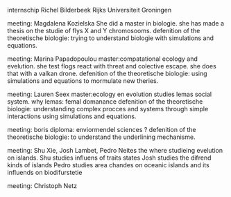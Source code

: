 internschip Richel Bilderbeek Rijks Universiteit Groningen

meeting: Magdalena Kozielska
She did a master in biologie.
she has made a thesis on the studie of flys X and Y chromosooms. 
defenition of the theoretische biologie: trying to understand biologie with simulations and equations.

meeting: Marina Papadopoulou
master:compatational ecology and evelution.
she test flogs react with threat and colective escape. she does that with a valkan drone.
defenition of the theoretische biologie: using simulations and equations to mormulate new theries.

meeting: Lauren Seex
master:ecology en evolution
studies lemas social system.
why lemas: femal domanance
defenition of the theoretische biologie: understanding complex procces and systems through simple interactions using simulations and equations.

meeting: boris
diploma: enviormendel sciences
?
defenition of the theoretische biologie: to understand the underlining mechanisme.

meeting: Shu Xie, Josh Lambet, Pedro Neites
the where studieing evelution on islands.
Shu studies influens of traits states
Josh studies the difrend kinds of islands
Pedro studies area chandes on oceanic islands and its influends on biodifurstetie

meeting: Christoph Netz
